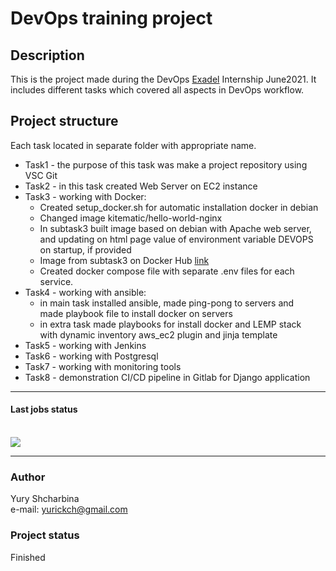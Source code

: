 # DevOps training project
## Description
This is the project made during the DevOps [Exadel](https://exadel.com/) Internship June2021.
It includes different
tasks which covered all aspects in DevOps workflow. 

## Project structure
Each task located in separate folder with appropriate name.
* Task1 - the purpose of this task was make a project repository using VSC Git
* Task2 - in this task created Web Server on EC2 instance
* Task3 - working with Docker:
  * Created setup_docker.sh for automatic installation docker in debian
  * Changed image kitematic/hello-world-nginx
  * In subtask3 built image based on debian with Apache web server,
    and updating on html page value of environment variable DEVOPS on
    startup, if provided
  * Image from subtask3 on Docker Hub [link](https://hub.docker.com/r/yurickch/test_web)
  * Created docker compose file with separate .env files for each service.  
* Task4 - working with ansible:
  * in main task installed ansible, made ping-pong to servers and  
    made playbook file to install docker on servers
  * in extra task made playbooks for install docker and LEMP stack  
  with dynamic inventory aws_ec2 plugin and jinja template 
* Task5 - working with Jenkins
* Task6 - working with Postgresql
* Task7 - working with monitoring tools
* Task8 - demonstration CI/CD pipeline in Gitlab for Django application
___
#### Last jobs status 
<br><image src="https://github.com/YuryShcharbina/training_projects/workflows/test-docker/badge.svg?branch=master">
___


### Author
Yury Shcharbina  
e-mail: yurickch@gmail.com

### Project status
Finished
